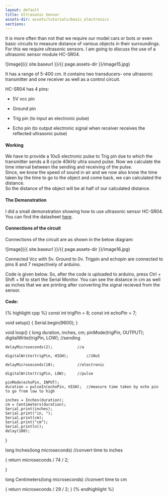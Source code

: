 ```yaml
---
layout: default
title: Ultrasonic Sensor
assets-dir: assets/tutorials/basic_electronics
sections:
---
```


It is more often than not that we require our model cars or bots or even basic circuits to measure distance of various objects in their surroundings. For this we require ultrasonic sensors. I am going to discuss the use of a ultrasonic sensor module HC-SR04.

![image]({{ site.baseurl }}/{{ page.assets-dir }}/image15.jpg)

It has a range of 5-400 cm. It contains two transducers- one ultrasonic transmitter and one receiver as well as a control circuit.

HC-SR04 has 4 pins:

-   5V vcc pin

-   Ground pin

-   Trig pin (to input an electronic pulse)

-   Echo pin (to output electronic signal when receiver receives the reflected ultrasonic pulse)

#### Working

We have to provide a 10uS electronic pulse to Trig pin due to which the transmitter sends a 8 cycle 40kHz ultra sound pulse. Now we calculate the time interval between the sending and receiving of the pulse.  
Since, we know the speed of sound in air and we now also know the time taken by the time to go to the object and come back, we can calculated the distance.  
So the distance of the object will be at half of our calculated distance.

#### The Demonstration

I did a small demonstration showing how to use ultrasonic sensor HC-SR04. You can find the datasheet [here](http://www.electroschematics.com/wp-content/uploads/2013/07/HCSR04-datasheet-version-1.pdf).

#### Connections of the circuit

Connections of the circuit are as shown in the below diagram:

![image]({{ site.baseurl }}/{{ page.assets-dir }}/image16.jpg)

Connected Vcc with 5v. Ground to 0v.
Trigpin and echopin are connected to pins 8 and 7 respectively of arduino.

Code is given below.
So, after the code is uploaded to arduino, press Ctrl + Shift + M to start the Serial Monitor.
You can see the distance in cm as well as inches that we are printing after converting the signal recieved from the sensor.   
 
#### Code:

{% highlight cpp %}
const int trigPin = 8;
const int echoPin = 7;

void setup() {
	Serial.begin(9600);
}

void loop()
{
	long duration, inches, cm;
	pinMode(trigPin, OUTPUT);
	digitalWrite(trigPin, LOW);		//sending

	delayMicroseconds(2);			//a

	digitalWrite(trigPin, HIGH);		//10uS

	delayMicroseconds(10);			//electronic

	digitalWrite(trigPin, LOW);		//pulse

	pinMode(echoPin, INPUT);
	duration = pulseIn(echoPin, HIGH);	//measure time taken by echo pin to go from low to high

	inches = Inches(duration);
	cm = Centimeters(duration);
	Serial.print(inches);
	Serial.print("in, ");
	Serial.print(cm);
  	Serial.print("cm");
  	Serial.println();
  	delay(100);
}

long Inches(long microseconds)			//convert time to inches

{
	return microseconds / 74 / 2;

}

long Centimeters(long microseconds)		//convert time to cm

{
	return microseconds / 29 / 2;
}
{% endhighlight %}